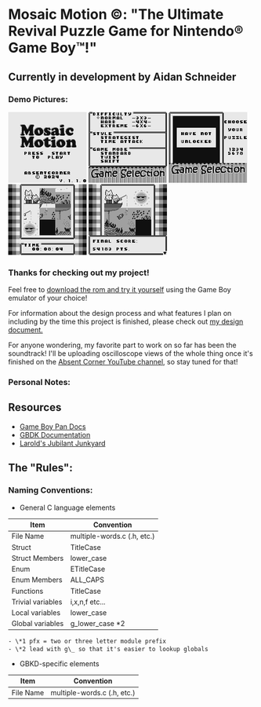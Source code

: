 # Mosaic Motion ©️: "The Ultimate Revival Puzzle Game for Nintendo®️ Game Boy™️!"

## Currently in development by Aidan Schneider

### Demo Pictures:

![Title Screen](demo_pics/demo1.bmp)
![Selection Screen (1 of 2)](demo_pics/demo2.bmp)
![Selection Screen (2 of 2)](demo_pics/demo3.bmp)
![Puzzle Solving](demo_pics/demo4.bmp)
![Puzzle Solved](demo_pics/demo5.bmp)

### Thanks for checking out my project!
Feel free to [download the rom and try it yourself](https://github.com/aschneider15/Mosaic-Motion/releases) using the Game Boy emulator of your choice! 

For information about the design process and what features I plan on including by the time this project is finished, please check out [my design document.](/Design%20Document.md)

For anyone wondering, my favorite part to work on so far has been the soundtrack! I'll be uploading oscilloscope views of the whole thing once it's finished on the [Absent Corner YouTube channel](https://youtube.com/@absentcorner), so stay tuned for that!

### Personal Notes:

## Resources

- [Game Boy Pan Docs](https://gbdev.io/pandocs/About.html)
- [GBDK Documentation](https://gbdk-2020.github.io/gbdk-2020/docs)
- [Larold's Jubilant Junkyard](https://laroldsjubilantjunkyard.com/)

## The "Rules":

### Naming Conventions:

- General C language elements

| Item              | Convention                  |
| ----------------- | --------------------------- |
| File Name         | multiple-words.c (.h, etc.) |
| Struct            | TitleCase                   |
| Struct Members    | lower_case                  |
| Enum              | ETitleCase                  |
| Enum Members      | ALL_CAPS                    |
| Functions         | TitleCase                   |
| Trivial variables | i,x,n,f etc...              |
| Local variables   | lower_case                  |
| Global variables  | g_lower_case \*2            |

    - \*1 pfx = two or three letter module prefix
    - \*2 lead with g\_ so that it's easier to lookup globals

- GBKD-specific elements

| Item      | Convention                  |
| --------- | --------------------------- |
| File Name | multiple-words.c (.h, etc.) |
